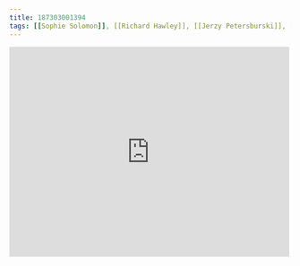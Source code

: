 ```yaml
---
title: 187303001394
tags: [[Sophie Solomon]], [[Richard Hawley]], [[Jerzy Petersburski]], [[divine inspiration]], [[violin]]
---
```

<iframe allow="accelerometer; autoplay; clipboard-write; encrypted-media; gyroscope; picture-in-picture" allowfullscreen="" frameborder="0" height="375" id="youtube_iframe" src="https://www.youtube.com/embed/HrESynyg_kc?feature=oembed&amp;enablejsapi=1&amp;origin=https://safe.txmblr.com&amp;wmode=opaque" width="500"></iframe>